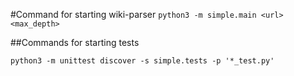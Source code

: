#Command for starting wiki-parser
```python3 -m simple.main <url> <max_depth>```

##Commands for starting tests
```
python3 -m unittest discover -s simple.tests -p '*_test.py'
```    